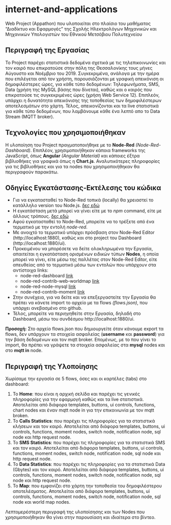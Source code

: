 # internet-and-applications
Web Project (Appathon) που υλοποιείται στο πλαίσιο του μαθήματος “Διαδίκτυο και Εφαρμογές” της Σχολής Ηλεκτρολόγων Μηχανικών και Μηχανικών Υπολογιστών του Εθνικού Μετσόβιου Πολυτεχνείου

## Περιγραφή της Εργασίας
To Project παρέχει στατιστικά δεδομένα σχετικά με τις τηλεπικοινωνίες και τον καιρό που επικρατούσε στην πόλη της Θεσσαλονίκης τους μήνες Αύγουστο και Νοέμβριο του 2019. 
Συγκεκριμένα, ανάλογα με την ημέρα που επιλέγεται από τον χρήστη, παρουσιάζονται με γραφική απεικόνιση οι δημοφιλέστερες ώρες, για κάθε τύπο δεδομένων: Τηλεφωνήματα, SMS, Data (χρήση της MySQL βάσης που δίνεται), καθώς και ο καιρός που επικρατούσε τις συγκεκριμένες ώρες (χρήση Web Service 12).
Επιπλεόν, υπάρχει η δυνατότητα απεικόνισης της τοποθεσίας των δημοφιλέστερων αποτελεσμάτων στο χάρτη. 
Τέλος, απεικονίζονται και τα live στατιστικά για κάθε τύπο δεδομένων, που λαμβάνουμε κάθε ένα λεπτό απο το Data Stream (MQTT broker).

## Τεχνολογίες που χρησιμοποιήθηκαν
Η υλοποίηση του Project πραγματοποιήθηκε με το **Node-Red** *(Node-Red-Dashboard)*. Επιπλέον, χρησιμοποιήθηκαν κάποια frameworks της JavaScript, όπως **Angular** *(Angular Material)* και κάποιες έξτρα βιβλιοθήκες για γραφικά όπως η **Chart.js**. Αναλυτικότερες πληροφορίες για τις βιβλιοθήκες και για τα nodes που χρησιμοποιήθηκαν θα περιγραφούν παρακάτω.

## Οδηγίες Εγκατάστασης-Εκτέλεσης του κώδικα
* Για να εγκατασταθεί το Node-Red τοπικά (locally) θα χρειαστεί το κατάλληλο version του Node.js. [δες εδώ](https://nodered.org/docs/faq/node-versions)
* Η εγκατάσταση μετά μπορεί να γίνει είτε με το *npm* command, είτε με άλλους τρόπους. [δες εδώ](https://nodered.org/docs/getting-started/local#installing-with-npm)
* Αφού εγκατασταθεί το Node-Red, μπορείτε να το τρέξετε από ένα τερματικό με την εντολή *node-red*.
* Με ανοιχτό το τερματικό υπάρχει πρόσβαση στον Node-Red Editor (http://localhost:1880), καθώς και στο project του Dashboard (http://localhost:1880/ui).
* Προκειμένου να μπορέσετε να δείτε ολοκληρωμένα την Εργασία, απαιτείται η εγκατάσταση ορισμένων ειδικών τύπων **Nodes**, η οποία μπορεί να γίνει, είτε μέσω της παλλέτας στον Node-Red Editor, είτε απευθείας από το τερματικό μέσω των εντολών που υπάρχουν στα αντίστοιχα links:
  * node-red-dashboard [link](https://flows.nodered.org/node/node-red-dashboard)
  * node-red-contrib-web-worldmap [link](https://flows.nodered.org/node/node-red-contrib-web-worldmap)
  * node-red-node-mysql [link](https://flows.nodered.org/node/node-red-node-mysql)
  * node-red-contrib-moment [link](https://flows.nodered.org/node/node-red-contrib-moment)
* Στην συνέχεια, για να δείτε και να επεξεργαστείτε την Εργασία θα πρέπει να κάνετε import το αρχείο με τα flows *(flows.json)*, που υπάρχει ανεβασμένο στο github.
* Τέλος, μπορείτε να περιηγηθείτε στην Εργασία, δηλαδή στο Dashboard, μέσω του συνδέσμου http://localhost:1880/ui.

**Προσοχή:** Στο αρχείο flows.json που δημιουργείτε όταν κάνουμε export τα flows, δεν υπάρχουν τα στοιχεία ασφαλείας (**username** και **password**) για την βάση δεδομένων και τον mqtt broker. Επομένως, με το που γίνει το import, θα πρέπει να γράψετε τα στοιχεία ασφαλείας στα **mysql** nodes και στο **mqtt in** node.

## Περιγραφή της Υλοποίησης
Χωρίσαμε την εργασία σε 5 flows, όσες και οι καρτέλες (tabs) στο dashboard:
1. To **Home**: που είναι η αρχική σελίδα και παρέχει τις γενικές πληροφορίες για την εφαρμογή καθώς και τα live στατιστικά. Αποτελείται από διάφορα templates, buttons, ui controls, functions, chart nodes και έναν mqtt node in για την επικοινωνία με τον mqtt broken.
1. Το **Calls Statistics**: που παρέχει τις πληροφορίες για τα στατιστικά κλήσεων και τον καιρό. Αποτελείται από διάφορα templates, buttons, ui controls, functions, moment nodes, switch node, notification node, sql node και http request node.
1. Το **SMS Statistics**: που παρέχει τις πληροφορίες για τα στατιστικά SMS και τον καιρό. Αποτελείται από διάφορα templates, buttons, ui controls, functions, moment nodes, switch node, notification node, sql node και http request node.
1. Το **Data Statistics**: που παρέχει τις πληροφορίες για τα στατιστικά Data (Gbytes) και τον καιρό. Αποτελείται από διάφορα templates, buttons, ui controls, functions, moment nodes, switch node, notification node, sql node και http request node.
1. Το **Map**: που εμφανίζει στο χάρτη την τοποθεσία του δημοφιλέστερου αποτελέσματος. Αποτελείται από διάφορα templates, buttons, ui controls, functions, moment nodes, switch node, notification node, sql node και world map nodes.

Λεπτομερέστερη περιγραφή της υλοποίσησης και των Nodes που χρησιμοποιήθηκαν θα γίνει στην παρουσίαση και ιδιαίτερα στο βίντεο.
